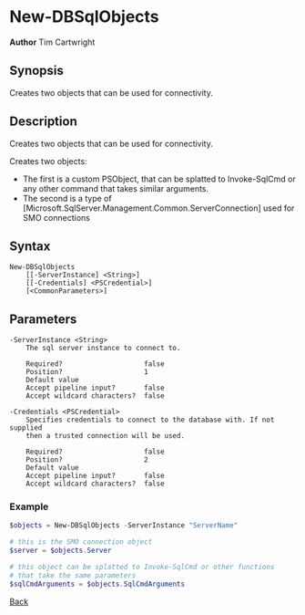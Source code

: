 # New-DBSqlObjects
**Author** Tim Cartwright

## Synopsis
Creates two objects that can be used for connectivity.

## Description
Creates two objects that can be used for connectivity.

Creates two objects:
* The first is a custom PSObject, that can be splatted to Invoke-SqlCmd or any other command that takes similar arguments.
* The second is a type of [Microsoft.SqlServer.Management.Common.ServerConnection] used for SMO connections


## Syntax
    New-DBSqlObjects 
        [[-ServerInstance] <String>] 
        [[-Credentials] <PSCredential>] 
        [<CommonParameters>]

## Parameters
    -ServerInstance <String>
        The sql server instance to connect to.

        Required?                    false
        Position?                    1
        Default value                
        Accept pipeline input?       false
        Accept wildcard characters?  false

    -Credentials <PSCredential>
        Specifies credentials to connect to the database with. If not supplied 
        then a trusted connection will be used.

        Required?                    false
        Position?                    2
        Default value                
        Accept pipeline input?       false
        Accept wildcard characters?  false

### Example

```powershell
$objects = New-DBSqlObjects -ServerInstance "ServerName"

# this is the SMO connection object
$server = $objects.Server                       

# this object can be splatted to Invoke-SqlCmd or other functions 
# that take the same parameters
$sqlCmdArguments = $objects.SqlCmdArguments     
```

[Back](/README.md)